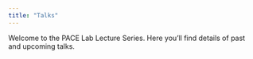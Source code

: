 ```yaml
---
title: "Talks"
---
```

Welcome to the PACE Lab Lecture Series. Here you’ll find details of past and upcoming talks.
 
